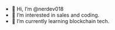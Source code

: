 - 👋 Hi, I’m @nerdev018
- 👀 I’m interested in sales and coding.
- 🌱 I’m currently learning blockchain tech.

<!---
nerdev018/nerdev018 is a ✨ special ✨ repository because its `README.md` (this file) appears on your GitHub profile.
You can click the Preview link to take a look at your changes.
--->
